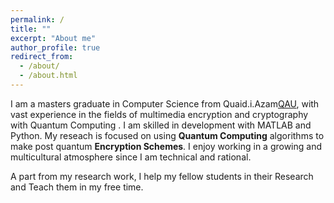 ```yaml
---
permalink: /
title: ""
excerpt: "About me"
author_profile: true
redirect_from: 
  - /about/
  - /about.html
---
```


I am a masters graduate in Computer Science from Quaid.i.Azam[QAU](http://cs.qau.edu.pk/), with vast experience in the fields of multimedia encryption and cryptography with Quantum Computing . I am skilled in development with MATLAB and Python. My reseach is focused on using **Quantum Computing** algorithms to make post quantum **Encryption Schemes**. I enjoy working in a growing and multicultural atmosphere since I am technical and rational.

A part from my research work, I help my fellow students in their Research and Teach them in my free time.


